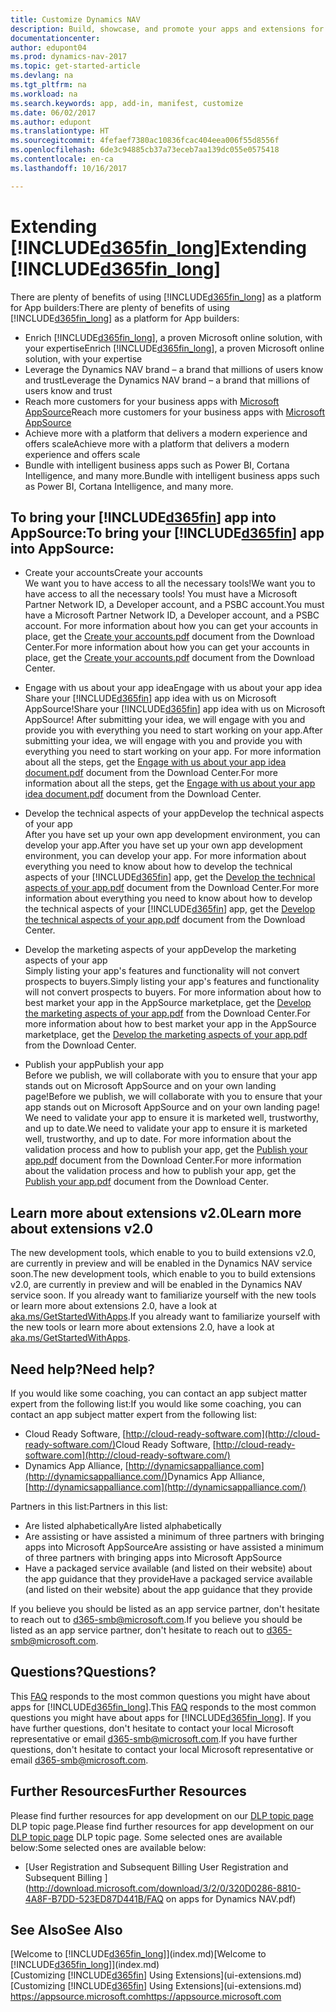 ```yaml
---
title: Customize Dynamics NAV
description: Build, showcase, and promote your apps and extensions for Dynamics NAV.
documentationcenter: 
author: edupont04
ms.prod: dynamics-nav-2017
ms.topic: get-started-article
ms.devlang: na
ms.tgt_pltfrm: na
ms.workload: na
ms.search.keywords: app, add-in, manifest, customize
ms.date: 06/02/2017
ms.author: edupont
ms.translationtype: HT
ms.sourcegitcommit: 4fefaef7380ac10836fcac404eea006f55d8556f
ms.openlocfilehash: 6de3c94885cb37a73eceb7aa139dc055e0575418
ms.contentlocale: en-ca
ms.lasthandoff: 10/16/2017

---
```

# <a name="extending-included365finlongincludesd365finlongmdmd"></a><span data-ttu-id="d4e22-103">Extending [!INCLUDE[d365fin_long](includes/d365fin_long_md.md)]</span><span class="sxs-lookup"><span data-stu-id="d4e22-103">Extending [!INCLUDE[d365fin_long](includes/d365fin_long_md.md)]</span></span>
<span data-ttu-id="d4e22-104">There are plenty of benefits of using [!INCLUDE[d365fin_long](includes/d365fin_long_md.md)] as a platform for App builders:</span><span class="sxs-lookup"><span data-stu-id="d4e22-104">There are plenty of benefits of using [!INCLUDE[d365fin_long](includes/d365fin_long_md.md)] as a platform for App builders:</span></span>

* <span data-ttu-id="d4e22-105">Enrich [!INCLUDE[d365fin_long](includes/d365fin_long_md.md)], a proven Microsoft online solution, with your expertise</span><span class="sxs-lookup"><span data-stu-id="d4e22-105">Enrich [!INCLUDE[d365fin_long](includes/d365fin_long_md.md)], a proven Microsoft online solution, with your expertise</span></span>  
* <span data-ttu-id="d4e22-106">Leverage the Dynamics NAV brand – a brand that millions of users know and trust</span><span class="sxs-lookup"><span data-stu-id="d4e22-106">Leverage the Dynamics NAV brand – a brand that millions of users know and trust</span></span>  
* <span data-ttu-id="d4e22-107">Reach more customers for your business apps with [Microsoft AppSource](https://appsource.microsoft.com/)</span><span class="sxs-lookup"><span data-stu-id="d4e22-107">Reach more customers for your business apps with [Microsoft AppSource](https://appsource.microsoft.com/)</span></span>  
* <span data-ttu-id="d4e22-108">Achieve more with a platform that delivers a modern experience and offers scale</span><span class="sxs-lookup"><span data-stu-id="d4e22-108">Achieve more with a platform that delivers a modern experience and offers scale</span></span>  
* <span data-ttu-id="d4e22-109">Bundle with intelligent business apps such as Power BI, Cortana Intelligence, and many more.</span><span class="sxs-lookup"><span data-stu-id="d4e22-109">Bundle with intelligent business apps such as Power BI, Cortana Intelligence, and many more.</span></span>  

## <a name="to-bring-your-included365finincludesd365finmdmd-app-into-appsource"></a><span data-ttu-id="d4e22-110">To bring your [!INCLUDE[d365fin](includes/d365fin_md.md)] app into AppSource:</span><span class="sxs-lookup"><span data-stu-id="d4e22-110">To bring your [!INCLUDE[d365fin](includes/d365fin_md.md)] app into AppSource:</span></span>
+ <span data-ttu-id="d4e22-111">Create your accounts</span><span class="sxs-lookup"><span data-stu-id="d4e22-111">Create your accounts</span></span>  
<span data-ttu-id="d4e22-112">We want you to have access to all the necessary tools!</span><span class="sxs-lookup"><span data-stu-id="d4e22-112">We want you to have access to all the necessary tools!</span></span> <span data-ttu-id="d4e22-113">You must have a Microsoft Partner Network ID, a Developer account, and a PSBC account.</span><span class="sxs-lookup"><span data-stu-id="d4e22-113">You must have a Microsoft Partner Network ID, a Developer account, and a PSBC account.</span></span>
<span data-ttu-id="d4e22-114">For more information about how you can get your accounts in place, get the [Create your accounts.pdf](https://go.microsoft.com/fwlink/?linkid=841514) document from the Download Center.</span><span class="sxs-lookup"><span data-stu-id="d4e22-114">For more information about how you can get your accounts in place, get the [Create your accounts.pdf](https://go.microsoft.com/fwlink/?linkid=841514) document from the Download Center.</span></span>

+ <span data-ttu-id="d4e22-115">Engage with us about your app idea</span><span class="sxs-lookup"><span data-stu-id="d4e22-115">Engage with us about your app idea</span></span>  
<span data-ttu-id="d4e22-116">Share your [!INCLUDE[d365fin](includes/d365fin_md.md)] app idea with us on Microsoft AppSource!</span><span class="sxs-lookup"><span data-stu-id="d4e22-116">Share your [!INCLUDE[d365fin](includes/d365fin_md.md)] app idea with us on Microsoft AppSource!</span></span> <span data-ttu-id="d4e22-117">After submitting your idea, we will engage with you and provide you with everything you need to start working on your app.</span><span class="sxs-lookup"><span data-stu-id="d4e22-117">After submitting your idea, we will engage with you and provide you with everything you need to start working on your app.</span></span>
<span data-ttu-id="d4e22-118">For more information about all the steps, get the [Engage with us about your app idea document.pdf](https://go.microsoft.com/fwlink/?linkid=841515) document from the Download Center.</span><span class="sxs-lookup"><span data-stu-id="d4e22-118">For more information about all the steps, get the [Engage with us about your app idea document.pdf](https://go.microsoft.com/fwlink/?linkid=841515) document from the Download Center.</span></span>

+ <span data-ttu-id="d4e22-119">Develop the technical aspects of your app</span><span class="sxs-lookup"><span data-stu-id="d4e22-119">Develop the technical aspects of your app</span></span>    
<span data-ttu-id="d4e22-120">After you have set up your own app development environment, you can develop your app.</span><span class="sxs-lookup"><span data-stu-id="d4e22-120">After you have set up your own app development environment, you can develop your app.</span></span>
<span data-ttu-id="d4e22-121">For more information about everything you need to know about how to develop the technical aspects of your [!INCLUDE[d365fin](includes/d365fin_md.md)] app, get the [Develop the technical aspects of your app.pdf](https://go.microsoft.com/fwlink/?linkid=841516) document from the Download Center.</span><span class="sxs-lookup"><span data-stu-id="d4e22-121">For more information about everything you need to know about how to develop the technical aspects of your [!INCLUDE[d365fin](includes/d365fin_md.md)] app, get the [Develop the technical aspects of your app.pdf](https://go.microsoft.com/fwlink/?linkid=841516) document from the Download Center.</span></span>

+ <span data-ttu-id="d4e22-122">Develop the marketing aspects of your app</span><span class="sxs-lookup"><span data-stu-id="d4e22-122">Develop the marketing aspects of your app</span></span>  
<span data-ttu-id="d4e22-123">Simply listing your app's features and functionality will not convert prospects to buyers.</span><span class="sxs-lookup"><span data-stu-id="d4e22-123">Simply listing your app's features and functionality will not convert prospects to buyers.</span></span> <span data-ttu-id="d4e22-124">For more information about how to best market your app in the AppSource marketplace, get the [Develop the marketing aspects of your app.pdf](https://go.microsoft.com/fwlink/?linkid=841518) from the Download Center.</span><span class="sxs-lookup"><span data-stu-id="d4e22-124">For more information about how to best market your app in the AppSource marketplace, get the [Develop the marketing aspects of your app.pdf](https://go.microsoft.com/fwlink/?linkid=841518) from the Download Center.</span></span>

+ <span data-ttu-id="d4e22-125">Publish your app</span><span class="sxs-lookup"><span data-stu-id="d4e22-125">Publish your app</span></span>  
<span data-ttu-id="d4e22-126">Before we publish, we will collaborate with you to ensure that your app stands out on Microsoft AppSource and on your own landing page!</span><span class="sxs-lookup"><span data-stu-id="d4e22-126">Before we publish, we will collaborate with you to ensure that your app stands out on Microsoft AppSource and on your own landing page!</span></span> <span data-ttu-id="d4e22-127">We need to validate your app to ensure it is marketed well, trustworthy, and up to date.</span><span class="sxs-lookup"><span data-stu-id="d4e22-127">We need to validate your app to ensure it is marketed well, trustworthy, and up to date.</span></span>
<span data-ttu-id="d4e22-128">For more information about the validation process and how to publish your app, get the [Publish your app.pdf](https://go.microsoft.com/fwlink/?linkid=841517) document from the Download Center.</span><span class="sxs-lookup"><span data-stu-id="d4e22-128">For more information about the validation process and how to publish your app, get the [Publish your app.pdf](https://go.microsoft.com/fwlink/?linkid=841517) document from the Download Center.</span></span>

## <a name="learn-more-about-extensions-v20"></a><span data-ttu-id="d4e22-129">Learn more about extensions v2.0</span><span class="sxs-lookup"><span data-stu-id="d4e22-129">Learn more about extensions v2.0</span></span>
<span data-ttu-id="d4e22-130">The new development tools, which enable to you to build extensions v2.0, are currently in preview and will be enabled in the Dynamics NAV service soon.</span><span class="sxs-lookup"><span data-stu-id="d4e22-130">The new development tools, which enable to you to build extensions v2.0, are currently in preview and will be enabled in the Dynamics NAV service soon.</span></span> <span data-ttu-id="d4e22-131">If you already want to familiarize yourself with the new tools or learn more about extensions 2.0, have a look at [aka.ms/GetStartedWithApps](http://aka.ms/GetStartedWithApps).</span><span class="sxs-lookup"><span data-stu-id="d4e22-131">If you already want to familiarize yourself with the new tools or learn more about extensions 2.0, have a look at [aka.ms/GetStartedWithApps](http://aka.ms/GetStartedWithApps).</span></span>  

## <a name="need-help"></a><span data-ttu-id="d4e22-132">Need help?</span><span class="sxs-lookup"><span data-stu-id="d4e22-132">Need help?</span></span>
<span data-ttu-id="d4e22-133">If you would like some coaching, you can contact an app subject matter expert from the following list:</span><span class="sxs-lookup"><span data-stu-id="d4e22-133">If you would like some coaching, you can contact an app subject matter expert from the following list:</span></span>

* <span data-ttu-id="d4e22-134">Cloud Ready Software, [http://cloud-ready-software.com](http://cloud-ready-software.com/)</span><span class="sxs-lookup"><span data-stu-id="d4e22-134">Cloud Ready Software, [http://cloud-ready-software.com](http://cloud-ready-software.com/)</span></span>  
* <span data-ttu-id="d4e22-135">Dynamics App Alliance, [http://dynamicsappalliance.com](http://dynamicsappalliance.com/)</span><span class="sxs-lookup"><span data-stu-id="d4e22-135">Dynamics App Alliance, [http://dynamicsappalliance.com](http://dynamicsappalliance.com/)</span></span>

<span data-ttu-id="d4e22-136">Partners in this list:</span><span class="sxs-lookup"><span data-stu-id="d4e22-136">Partners in this list:</span></span>

* <span data-ttu-id="d4e22-137">Are listed alphabetically</span><span class="sxs-lookup"><span data-stu-id="d4e22-137">Are listed alphabetically</span></span>  
* <span data-ttu-id="d4e22-138">Are assisting or have assisted a minimum of three partners with bringing apps into Microsoft AppSource</span><span class="sxs-lookup"><span data-stu-id="d4e22-138">Are assisting or have assisted a minimum of three partners with bringing apps into Microsoft AppSource</span></span>  
* <span data-ttu-id="d4e22-139">Have a packaged service available (and listed on their website) about the app guidance that they provide</span><span class="sxs-lookup"><span data-stu-id="d4e22-139">Have a packaged service available (and listed on their website) about the app guidance that they provide</span></span>  

<span data-ttu-id="d4e22-140">If you believe you should be listed as an app service partner, don't hesitate to reach out to [d365-smb@microsoft.com](mailto:d365-smb@microsoft.com).</span><span class="sxs-lookup"><span data-stu-id="d4e22-140">If you believe you should be listed as an app service partner, don't hesitate to reach out to [d365-smb@microsoft.com](mailto:d365-smb@microsoft.com).</span></span>

## <a name="questions"></a><span data-ttu-id="d4e22-141">Questions?</span><span class="sxs-lookup"><span data-stu-id="d4e22-141">Questions?</span></span>
<span data-ttu-id="d4e22-142">This [FAQ](https://go.microsoft.com/fwlink/?linkid=841520) responds to the most common questions you might have about apps for [!INCLUDE[d365fin_long](includes/d365fin_long_md.md)].</span><span class="sxs-lookup"><span data-stu-id="d4e22-142">This [FAQ](https://go.microsoft.com/fwlink/?linkid=841520) responds to the most common questions you might have about apps for [!INCLUDE[d365fin_long](includes/d365fin_long_md.md)].</span></span> <span data-ttu-id="d4e22-143">If you have further questions, don't hesitate to contact your local Microsoft representative or email [d365-smb@microsoft.com](mailto:d365-smb@microsoft.com).</span><span class="sxs-lookup"><span data-stu-id="d4e22-143">If you have further questions, don't hesitate to contact your local Microsoft representative or email [d365-smb@microsoft.com](mailto:d365-smb@microsoft.com).</span></span>

## <a name="further-resources"></a><span data-ttu-id="d4e22-144">Further Resources</span><span class="sxs-lookup"><span data-stu-id="d4e22-144">Further Resources</span></span>
<span data-ttu-id="d4e22-145">Please find further resources for app development on our [DLP topic page](https://mbspartner.microsoft.com/BFI/Topic/76) DLP topic page.</span><span class="sxs-lookup"><span data-stu-id="d4e22-145">Please find further resources for app development on our [DLP topic page](https://mbspartner.microsoft.com/BFI/Topic/76) DLP topic page.</span></span> <span data-ttu-id="d4e22-146">Some selected ones are available below:</span><span class="sxs-lookup"><span data-stu-id="d4e22-146">Some selected ones are available below:</span></span>
-   [<span data-ttu-id="d4e22-147">User Registration and Subsequent Billing </span><span class="sxs-lookup"><span data-stu-id="d4e22-147">User Registration and Subsequent Billing </span></span>](http://download.microsoft.com/download/3/2/0/320D0286-8810-4A8F-B7DD-523ED87D441B/FAQ on apps for Dynamics NAV.pdf)



## <a name="see-also"></a><span data-ttu-id="d4e22-148">See Also</span><span class="sxs-lookup"><span data-stu-id="d4e22-148">See Also</span></span>
<span data-ttu-id="d4e22-149">[Welcome to [!INCLUDE[d365fin_long](includes/d365fin_long_md.md)]](index.md)</span><span class="sxs-lookup"><span data-stu-id="d4e22-149">[Welcome to [!INCLUDE[d365fin_long](includes/d365fin_long_md.md)]](index.md)</span></span>  
<span data-ttu-id="d4e22-150">[Customizing [!INCLUDE[d365fin](includes/d365fin_md.md)] Using Extensions](ui-extensions.md)</span><span class="sxs-lookup"><span data-stu-id="d4e22-150">[Customizing [!INCLUDE[d365fin](includes/d365fin_md.md)] Using Extensions](ui-extensions.md)</span></span>  
[<span data-ttu-id="d4e22-151">https://appsource.microsoft.com</span><span class="sxs-lookup"><span data-stu-id="d4e22-151">https://appsource.microsoft.com</span></span>](https://appsource.microsoft.com/en-us/marketplace/apps?product=dynamics-365-for-financials&page=1)

